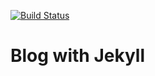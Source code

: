 [![Build Status](https://travis-ci.org/nibung/nibung.github.io.svg?branch=master)](https://travis-ci.org/nibung/nibung.github.io)

# Blog with Jekyll